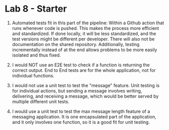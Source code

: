 # Lab 8 - Starter

1. Automated tests fit in this part of the pipeline: Within a Github action that runs whenever code is pushed. This makes the process more efficient and standardized. If done locally, it will be less standardized, and the test versions might be different per developer. There will also not be documentation on the shared repository. Additionally, testing incrementally instead of at the end allows problems to be more easily isolated and thus fixed. 

2. I would NOT use an E2E test to check if a function is returning the correct output. End to End tests are for the whole application, not for individual functions.

3. I would not use a unit test to test the "message" feature. Unit testing is for individual actions, but sending a message involves writing, delivering, and receiving a message, which would be better served by multiple different unit tests.

4. I would use a unit test to test the max message length feature of a messaging application. It is one encapsulated part of the application, and it only involves one function, so it is a good fit for unit testing.
